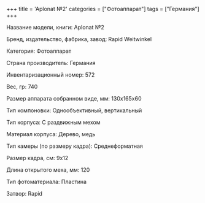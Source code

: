 +++
title = 'Aplonat №2'
categories = ["Фотоаппарат"]
tags = ["Германия"]
+++

Название модели, книги: Aplonat №2

Бренд, издательство, фабрика, завод: Rapid Weitwinkel

Категория: Фотоаппарат

Страна производитель: Германия

Инвентаризационный номер: 572

Вес, гр: 740

Размер аппарата  собранном виде, мм: 130x165x60

Тип компоновки: Однообъективный, вертикальный

Тип корпуса: С раздвижным мехом

Материал корпуса: Дерево, медь

Тип камеры (по размеру кадра): Среднеформатная

Размер кадра, см: 9х12

Длина открытого меха, мм: 120

Тип фотоматериала: Пластина

Затвор: Rapid

